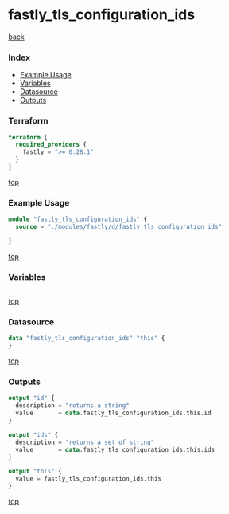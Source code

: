 # fastly_tls_configuration_ids

[back](../fastly.md)

### Index

- [Example Usage](#example-usage)
- [Variables](#variables)
- [Datasource](#datasource)
- [Outputs](#outputs)

### Terraform

```terraform
terraform {
  required_providers {
    fastly = ">= 0.28.1"
  }
}
```

[top](#index)

### Example Usage

```terraform
module "fastly_tls_configuration_ids" {
  source = "./modules/fastly/d/fastly_tls_configuration_ids"

}
```

[top](#index)

### Variables

```terraform
```

[top](#index)

### Datasource

```terraform
data "fastly_tls_configuration_ids" "this" {
}
```

[top](#index)

### Outputs

```terraform
output "id" {
  description = "returns a string"
  value       = data.fastly_tls_configuration_ids.this.id
}

output "ids" {
  description = "returns a set of string"
  value       = data.fastly_tls_configuration_ids.this.ids
}

output "this" {
  value = fastly_tls_configuration_ids.this
}
```

[top](#index)